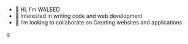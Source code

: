 - 👋 Hi, I’m WALEED
- 👀 Interested in writing code and web development
- 💞️ I’m looking to collaborate on Creating websites and applications

<!---
WALEED2004b/WALEED2004b is a ✨ special ✨ repository because its `README.md` (this file) appears on your GitHub profile.
You can click the Preview link to take a look at your changes.
--->
q
